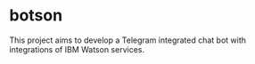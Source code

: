 # botson
This project aims to develop a Telegram integrated chat bot with integrations of IBM Watson services. 